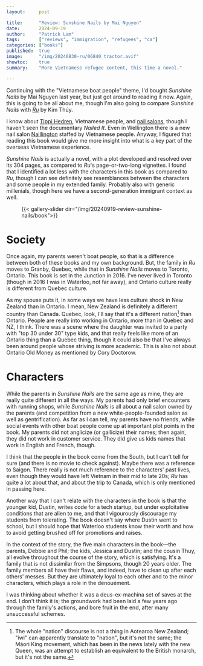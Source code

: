 ```yaml
---
layout:     post

title:      "Review: Sunshine Nails by Mai Nguyen"
date:       2024-09-19
author:     "Patrick Lam"
tags:       ["reviews", "immigration", "refugees", "ca"]
categories: ["books"]
published:  true
image:      "/img/20240830-ru/06840_tractor.avif"
showtoc:    true
summary:    "More Vietnamese refugee content, this time a novel."

---
```


Continuing with the "Vietnamese boat people" theme, I'd bought _Sunshine Nails_ by Mai Nguyen last year, but just got around to reading it now. Again, this is going to be all about me, though I'm also going to compare _Sunshine Nails_ with _[Ru](/post/20240830-ru/)_ by Kim Thúy.

I know about [Tippi Hedren](https://en.wikipedia.org/wiki/Tippi_Hedren), Vietnamese people, and [nail salons](https://www.npr.org/2019/05/19/724452398/how-vietnamese-americans-took-over-the-nails-business-a-documentary), though I haven't seen the documentary _Nailed It_. Even in Wellington there is a new nail salon [Naillington](https://www.naillington.com/) staffed by Vietnamese people. Anyway, I figured that reading this book would give me more insight into what is a key part of the overseas Vietnamese experience.

_Sunshine Nails_ is actually a novel, with a plot developed and resolved over its 304 pages, as compared to _Ru_'s page-or-two-long vignettes. I found that I identified a lot less with the characters in this book as compared to _Ru_, though I can see definitely see resemblances between the characters and some people in my extended family. Probably also with generic millenials, though here we have a second-generation immigrant context as well.


<figure>
{{< gallery-slider dir="/img/20240919-review-sunshine-nails/book">}}
</figure>

# Society

Once again, my parents weren't boat people, so that is a difference between both of these books and my own background. But, the family in _Ru_ moves to Granby, Quebec, while that in _Sunshine Nails_ moves to Toronto, Ontario. This book is set in the Junction in 2016. I've never lived in Toronto (though in 2016 I was in Waterloo, not far away), and Ontario culture really is different from Quebec culture.

As my spouse puts it, in some ways we have less culture shock in New Zealand than in Ontario. I mean, New Zealand is definitely a different country than Canada. Quebec, look, I'll say that it's a different nation[^1] than Ontario. People are really into working in Ontario, more than in Quebec and NZ, I think. There was a scene where the daughter was invited to a party with "top 30 under 30" type kids, and that really feels like more of an Ontario thing than a Quebec thing, though it could also be that I've always been around people whose striving is more academic. This is also not about Ontario Old Money as mentioned by Cory Doctorow.

# Characters

While the parents in _Sunshine Nails_ are the same age as mine, they are really quite different in all the ways. My parents had only brief encounters with running shops, while _Sunshine Nails_ is all about a nail salon owned by the parents (and competition from a new white-people-founded salon as well as gentrification). As far as I can tell, my parents have no friends, while social events with other boat people come up at important plot points in the book. My parents did not anglicize (or gallicize) their names; then again, they did not work in customer service. They did give us kids names that work in English and French, though.

I think that the people in the book come from the South, but I can't tell for sure (and there is no movie to check against). Maybe there was a reference to Saigon. There really is not much reference to the characters' past lives, even though they would have left Vietnam in their mid to late 20s; _Ru_ has quite a lot about that, and about the trip to Canada, which is only mentioned in passing here.

Another way that I can't relate with the characters in the book is that the younger kid, Dustin, writes code for a tech startup, but under exploitative conditions that are alien to me, and that I vigourously discourage my students from tolerating. The book doesn't say where Dustin went to school, but I should hope that Waterloo students know their worth and how to avoid getting brushed off for promotions and raises.

In the context of the story, the five main characters in the book&mdash;the parents, Debbie and Phil; the kids, Jessica and Dustin; and the cousin Thuy, all evolve throughout the course of the story, which is satisfying. It's a family that is not dissimilar from the Simpsons, though 20 years older. The family members all have their flaws, and indeed, have to clean up after each others' messes. But they are ultimately loyal to each other and to the minor characters, which plays a role in the denouément.

I was thinking about whether it was a deus-ex-machina set of saves at the end. I don't think it is; the groundwork had been laid a few years ago through the family's actions, and bore fruit in the end, after many unsuccessful schemes.

[^1]: The whole "nation" discourse is not a thing in Aotearoa New Zealand; "iwi" can apparently translate to "nation", but it's not the same; the Māori King movement, which has been in the news lately with the new Queen, was an attempt to establish an equivalent to the British monarch, but it's not the same.

